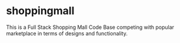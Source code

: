 # shoppingmall
This is a Full Stack Shopping Mall Code Base competing with popular marketplace in terms of designs and functionality.
